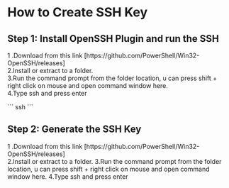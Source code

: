 <h1>How to Create SSH Key</h1>
<h2>Step 1:  Install OpenSSH Plugin and run the SSH</h2>
<p>1 .Download from this link [https://github.com/PowerShell/Win32-OpenSSH/releases]
<br>2.Install or extract to a folder.
<br>3.Run the command prompt from the folder location, u can press shift + right click on mouse and open command window here.
<br>
4.Type ssh and press enter
</p>
```
ssh
```


<h2>Step 2:  Generate the SSH Key</h2>
<p>1 .Download from this link [https://github.com/PowerShell/Win32-OpenSSH/releases]
<br>2.Install or extract to a folder.
3.Run the command prompt from the folder location, u can press shift + right click on mouse and open command window here.
4.Type ssh and press enter
</p>

